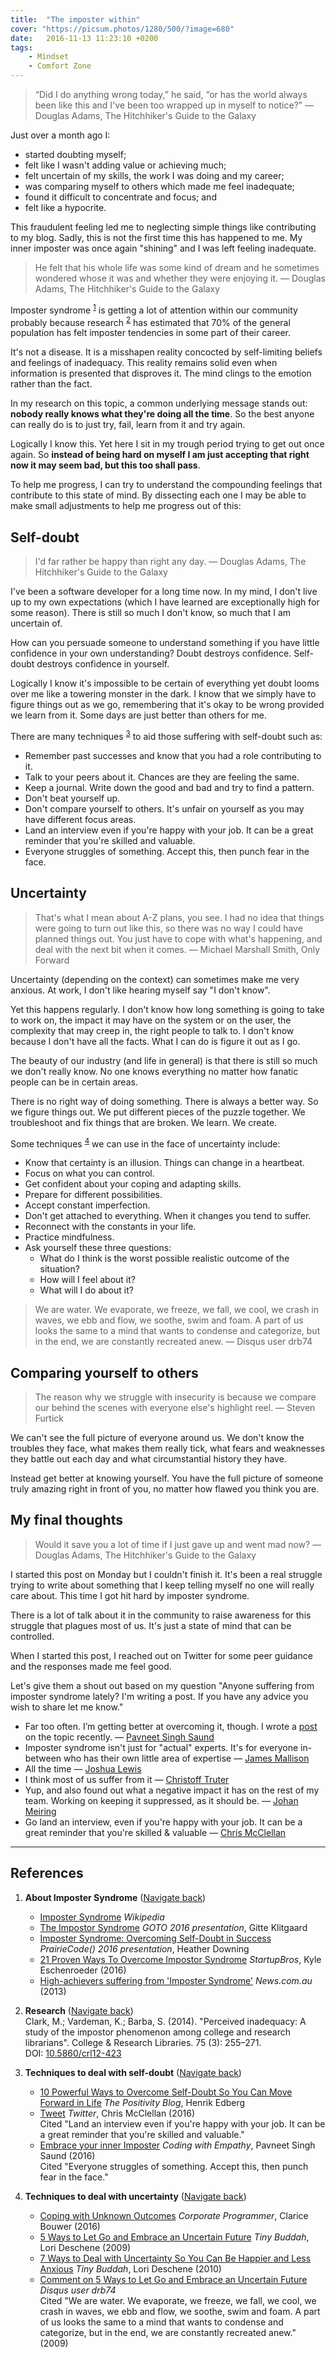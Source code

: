 ```yaml
---
title:  "The imposter within"
cover: "https://picsum.photos/1280/500/?image=680"
date:   2016-11-13 11:23:10 +0200
tags: 
    - Mindset 
    - Comfort Zone
---
```


> “Did I do anything wrong today,” he said, “or has the world always been like
> this and I've been too wrapped up in myself to notice?” ― Douglas Adams,
> The Hitchhiker's Guide to the Galaxy

Just over a month ago I:

-   started doubting myself;
-   felt like I wasn't adding value or achieving much;
-   felt uncertain of my skills, the work I was doing and my career;
-   was comparing myself to others which made me feel inadequate;
-   found it difficult to concentrate and focus; and
-   felt like a hypocrite.

This fraudulent feeling led me to neglecting simple things like contributing to
my blog. Sadly, this is not the first time this has happened to me. My inner
imposter was once again "shining" and I was left feeling inadequate.

> He felt that his whole life was some kind of dream and he sometimes
>  wondered whose it was and whether they were enjoying it.
>  ― Douglas Adams, The Hitchhiker's Guide to the Galaxy

Imposter syndrome <sup id="footnote-1">[1](#footnote-1-ref)</sup> is getting
a lot of attention within our community probably because research
<sup id="footnote-2">[2](#footnote-2-ref)</sup> has estimated that 70% of the
general population has felt imposter tendencies in some part of their career.

It's not a disease. It is a misshapen reality concocted by self-limiting beliefs
and feelings of inadequacy. This reality remains solid even when information
is presented that disproves it. The mind clings to the emotion rather than
the fact.

In my research on this topic, a common underlying message stands out:
**nobody really knows what they're doing all the time**. So the best anyone can
really do is to just try, fail, learn from it and try again.

Logically I know this. Yet here I sit in my trough period trying to get out once
again. So **instead of being hard on myself I am just accepting that right now
it may seem bad, but this too shall pass**.

To help me progress, I can try to understand the compounding feelings that
contribute to this state of mind. By dissecting each one I may be able to make
small adjustments to help me progress out of this:

## Self-doubt

> I'd far rather be happy than right any day.
> ― Douglas Adams, The Hitchhiker's Guide to the Galaxy

I've been a software developer for a long time now. In my mind, I don't live up
to my own expectations (which I have learned are exceptionally high for some
reason). There is still so much I don't know, so much that I am uncertain of.

How can you persuade someone to understand something if you have little
confidence in your own understanding? Doubt destroys confidence. Self-doubt
destroys confidence in yourself.

Logically I know it's impossible to be certain of everything yet doubt
looms over me like a towering monster in the dark. I know that we simply have
to figure things out as we go,
remembering that it's okay to be wrong provided we learn from it. Some days
are just better than others for me.

There are many techniques <sup id="footnote-3">[3](#footnote-3-ref)</sup> to aid
those suffering with self-doubt such as:

-   Remember past successes and know that you had a role contributing to it.
-   Talk to your peers about it. Chances are they are feeling the same.
-   Keep a journal. Write down the good and bad and try to find a pattern.
-   Don't beat yourself up.
-   Don't compare yourself to others. It's unfair on yourself as you may have
    different focus areas.
-   Land an interview even if you're happy with your job. It can be a great
    reminder that you're skilled and valuable.
-   Everyone struggles of something. Accept this, then punch fear in the face.

## Uncertainty

> That's what I mean about A-Z plans, you see. I had no idea that things were
> going to turn out like this, so there was no way I could have planned things
> out. You just have to cope with what's happening, and deal with the next bit
> when it comes. ― Michael Marshall Smith, Only Forward

Uncertainty (depending on the context) can sometimes make me very anxious.
At work, I don't like hearing myself say "I don't know".

Yet this happens regularly. I don't know how long something is going to take to
work on, the impact it may have on the system or on the user, the complexity
that may creep in, the right people to talk to. I don't know because I don't
have all the facts. What I can do is figure it out as I go.

The beauty of our industry (and life in general) is that there is still so much
we don't really know. No one knows everything no matter how fanatic people can
be in certain areas.

There is no right way of doing something. There is always a better way. So we
figure things out. We put different pieces of the puzzle together. We
troubleshoot and fix things that are broken. We learn. We create.

Some techniques <sup id="footnote-4">[4](#footnote-4-ref)</sup> we
can use in the face of uncertainty include:

-   Know that certainty is an illusion. Things can change in a heartbeat.
-   Focus on what you can control.
-   Get confident about your coping and adapting skills.
-   Prepare for different possibilities.
-   Accept constant imperfection.
-   Don't get attached to everything. When it changes you tend to suffer.
-   Reconnect with the constants in your life.
-   Practice mindfulness.
-   Ask yourself these three questions:
    -   What do I think is the worst possible realistic outcome of the situation?
    -   How will I feel about it?
    -   What will I do about it?

> We are water. We evaporate, we freeze, we fall, we cool, we crash in waves,
> we ebb and flow, we soothe, swim and foam. A part of us looks the same to a
> mind that wants to condense and categorize, but in the end, we are
> constantly recreated anew. ― Disqus user drb74

## Comparing yourself to others

> The reason why we struggle with insecurity is because we compare our behind
> the scenes with everyone else's highlight reel. ― Steven Furtick

We can't see the full picture of everyone around us. We don't know the troubles
they face, what makes them really tick, what fears and weaknesses they
battle out each day and what circumstantial history they have.

Instead get better at knowing yourself. You have the full picture of someone
truly amazing right in front of you, no matter how flawed you think you are.

## My final thoughts

> Would it save you a lot of time if I just gave up and went mad now?
> ― Douglas Adams, The Hitchhiker's Guide to the Galaxy

I started this post on Monday but I couldn't finish it. It's been a real struggle
trying to write about something that I keep telling myself no one will really
care about. This time I got hit hard by imposter syndrome.

There is a lot of talk about it in the community to raise awareness for this
struggle that plagues most of us. It's just a state of mind that can be
controlled.

When I started this post, I reached out on Twitter for some peer guidance and
the responses made me feel good.

Let's give them a shout out based on my question "Anyone suffering from
imposter syndrome lately? I'm writing a post. If you have any advice you wish
to share let me know."

-   Far too often. I’m getting better at overcoming it, though. I wrote a
    [post](http://codingwithempathy.com/2016/09/20/embrace-your-inner-imposter/) on
    the topic recently. ― [Pavneet Singh Saund](https://twitter.com/pavsaund/status/795741588144214016)
-   Imposter syndrome isn't just for "actual" experts. It's for everyone in-between
    who has their own little area of expertise ― [James Mallison](https://twitter.com/J7mbo/status/795940602357673986)
-   All the time ― [Joshua Lewis](https://twitter.com/joshilewis/status/795751736447270913)
-   I think most of us suffer from it ― [Christoff Truter](https://twitter.com/cstruter/status/795899354926223360)
-   Yup, and also found out what a negative impact it has on the rest of my team.
    Working on keeping it suppressed, as it should be. ― [Johan Meiring](https://twitter.com/johanmeiring/status/795844400798633984)
-   Go land an interview, even if you're happy with your job. It can be a great reminder
    that you're skilled & valuable ― [Chris McClellan](https://twitter.com/Rubberduck203/status/795798471727087619)

* * *

## References

1.  <a id="footnote-1-ref"></a>**About Imposter Syndrome** ([Navigate back](#footnote-1))

    -   [Imposter Syndrome](https://en.wikipedia.org/wiki/Impostor_syndrome) _Wikipedia_
    -   [The Impostor Syndrome](https://www.youtube.com/watch?v=vLpqq0ljawE)
        _GOTO 2016 presentation_, Gitte Klitgaard
    -   [Imposter Syndrome: Overcoming Self-Doubt in Success](https://www.youtube.com/watch?v=Bcth23hSRC0)
        _PrairieCode() 2016 presentation_, Heather Downing
    -   [21 Proven Ways To Overcome Impostor Syndrome](http://startupbros.com/21-ways-overcome-impostor-syndrome/)
        _StartupBros_, Kyle Eschenroeder (2016)
    -   [High-achievers suffering from 'Imposter Syndrome'](http://www.news.com.au/finance/highachievers-suffering-from-imposter-syndrome/story-e6frfm1i-1226779707766)
        _News.com.au_ (2013)

2.  <a id="footnote-2-ref"></a>**Research** ([Navigate back](#footnote-2))<br/>
    Clark, M.; Vardeman, K.; Barba, S. (2014).
    "Perceived inadequacy: A study of the impostor phenomenon among college and
    research librarians". College & Research Libraries. 75 (3): 255–271.<br/>
    DOI: [10.5860/crl12-423](http://10.5860/crl12-423)

3.  <a id="footnote-3-ref"></a>**Techniques to deal with self-doubt** ([Navigate back](#footnote-3))<br/>

    -   [10 Powerful Ways to Overcome Self-Doubt So You Can Move Forward in Life](http://www.positivityblog.com/index.php/2015/12/16/overcome-self-doubt/)
        _The Positivity Blog_, Henrik Edberg
    -   [Tweet](https://twitter.com/Rubberduck203/status/795798471727087619)
        _Twitter_, Chris McClellan (2016)<br/>
        Cited "Land an interview even if you're happy with your job. It can be a great
          reminder that you're skilled and valuable."
    -   [Embrace your inner Imposter](http://codingwithempathy.com/2016/09/20/embrace-your-inner-imposter/)
        _Coding with Empathy_, Pavneet Singh Saund (2016)<br/>
        Cited "Everyone struggles of something. Accept this, then punch fear in the face."

4.  <a id="footnote-4-ref"></a>**Techniques to deal with uncertainty** ([Navigate back](#footnote-4))<br/>
    -   [Coping with Unknown Outcomes](/blog/coping-with-unknown-outcomes/)
        _Corporate Programmer_, Clarice Bouwer (2016)
    -   [5 Ways to Let Go and Embrace an Uncertain Future](http://tinybuddha.com/blog/5-ways-to-let-go-and-embrace-an-uncertain-future/)
        _Tiny Buddah_, Lori Deschene (2009)
    -   [7 Ways to Deal with Uncertainty So You Can Be Happier and Less Anxious](http://tinybuddha.com/blog/7-ways-to-deal-with-uncertainty/)
        _Tiny Buddah_, Lori Deschene (2010)
    -   [Comment on 5 Ways to Let Go and Embrace an Uncertain Future](https://disqus.com/by/drb74/) _Disqus user
        drb74_<br/>
        Cited "We are water. We evaporate, we freeze, we fall, we cool, we
        crash in waves, we ebb and flow, we soothe, swim and foam. A part of us
        looks the same to a mind that wants to condense and categorize, but in
        the end, we are constantly recreated anew." (2009)
